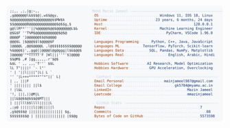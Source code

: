 <picture>
  <source srcset="https://raw.githubusercontent.com/mmazinjameel/mmazinjameel/main/dark_mode.svg?v=1748542466" media="(prefers-color-scheme: dark)">
  <img src="https://raw.githubusercontent.com/mmazinjameel/mmazinjameel/main/light_mode.svg?v=1748542466">
</picture>
